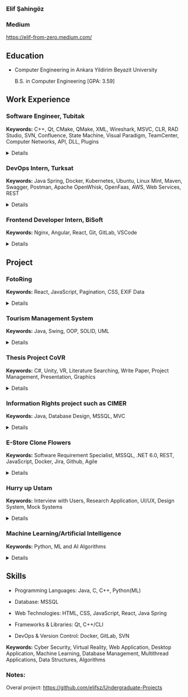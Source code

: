### Elif Şahingöz

### Medium
https://elif-from-zero.medium.com/

## Education

- Computer Engineering in Ankara Yildirim Beyazit University

  B.S. in Computer Engineering [GPA: 3.59]

## Work Experience

### Software Engineer, Tubitak

**Keywords:** C++, Qt, CMake, QMake, XML, Wireshark, MSVC, CLR, RAD Studio, SVN, Confluence, State Machine, Visual Paradigm, TeamCenter, Computer Networks, API, DLL, Plugins

<details>
  <summary>Details</summary>
  <br>
  <ul>Developed desktop application using C++, adhering to SOLID principles and system architecture was optimized with various design patterns.</ul>
  <ul>Utilized communication protocols such as UART, UDP and MIL-STD- 1553.</ul>
  <ul>Prepared and maintained software documentation, keeping track of technical documents.</ul>
  <ul>Coordinated with other engineers to evaluate and improve software for hardware testing.</ul>
  <ul>Integrated third-party tools and components into applications.</ul>
</details>
  
### DevOps Intern, Turksat

**Keywords:** Java Spring, Docker, Kubernetes, Ubuntu, Linux Mint, Maven, Swagger, Postman, Apache OpenWhisk, OpenFaas, AWS, Web Services, REST

<details>
  <summary>Details</summary>
  <br>
  <ul>Conducted research on Docker, Kubernetes, Postman and FaaS technologies.</ul>
  <ul>Gained experience in serverless architecture with Function as a Service (FaaS) such as Apache OpenWhisk and OpenFaas.</ul>
  <ul>Worked on Linux systems for researches.</ul>  
</details>


### Frontend Developer Intern, BiSoft

**Keywords:** Nginx, Angular, React, Git, GitLab, VSCode

<details>
  <summary>Details</summary>
  <br>
  <ul>Enhanced web applications using React and Angular frameworks.</ul>
  <ul>Used Git for version control and collaborative project development.</ul>           
</details>

## Project

### FotoRing

**Keywords:** React, JavaScript, Pagination, CSS, EXIF Data

<details>
    <summary>Details</summary>
    <br>
    <img src="assets/FotoRing.gif" alt="Project GIF"/>
</details>

### Tourism Management System

**Keywords:** Java, Swing, OOP, SOLID, UML

<details>
    <summary>Details</summary>
    <br>
    <ul>Implemented project using Java to demonstrate proficiency in OOP concepts.</ul>
    <ul>Designed and developed graphical interface with Swing.</ul>
    <img src="assets/tourism-ms.png" alt="Project Page"/>
    <img src="assets/tourism-ms-class-diagram.png" alt="Project Design"/>  
</details>

### Thesis Project CoVR

**Keywords:** C#, Unity, VR, Literature Searching, Write Paper, Project Management, Presentation, Graphics

<details>
    <summary>Details</summary>
    <br>
    <ul>Collaborated with HAVELSAN in SUIT program. Using C# and Unity game engine, explored the intersection of psychology and computer science.</ul>
    <ul>Investigated the impact of virtual reality technology on users' emotions and response.</ul>
    <img src="assets/covr1.jpg" alt="Project Page"/>
    <img src="assets/covr2.png" alt="Project Page"/>       
</details>

### Information Rights project such as CIMER

**Keywords:** Java, Database Design, MSSQL, MVC

<details>
    <summary>Details</summary>
    <br>
    <ul>Designed and implemented a well-structured database using MSSQL.</ul>
    <ul>Written with MVC architecture using Java.</ul>
    <img src="assets/database-diagram.png" alt="Project Design"/>
</details>

### E-Store Clone Flowers

**Keywords:** Software Requirement Specialist, MSSQL, .NET 6.0, REST, JavaScript, Docker, Jira, Github, Agile

<details>
    <summary>Details</summary>
    <br>
    <ul>Developed MSSQL, .NET 6.0, JavaScript and Docker.</ul>
    <ul>Utilize jira and github for project process.</ul>
    <img src="assets/e-flower.png" alt="Project Page"/>
    <img src="assets/e-flower-admin.png" alt="Project Page"/>
</details>

### Hurry up Ustam

**Keywords:** Interview with Users, Research Application, UI/UX, Design System, Mock Systems

<details>
    <summary>Details</summary>
    <br>
    <ul>Researched and analyzed existing similar projects to identify usability strengths and challenges.</ul>
    <ul>Focused on Human-Computer Interaction principles.</ul>
    <img src="assets/hci-ss.png" alt="Project Page"/>       
</details>

### Machine Learning/Artificial Intelligence

**Keywords:** Python, ML and AI Algorithms

<details>
    <summary>Details</summary>
    <br>
    <img src="assets/ml.png" alt="Project Page"/>       
</details>

## Skills

- Programming Languages: Java, C, C++, Python(ML)
  
- Database: MSSQL
  
- Web Technologies: HTML, CSS, JavaScript, React, Java Spring
  
- Frameworks & Libraries: Qt, C++/CLI
  
- DevOps & Version Control: Docker, GitLab, SVN

**Keywords:** Cyber Security, Virtual Reality, Web Application, Desktop Application, Machine Learning, Database Management, Multithread Applications, Data Structures, Algorithms

### Notes:
Overal project: https://github.com/elifsz/Undergraduate-Projects
